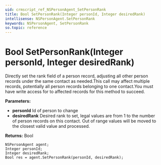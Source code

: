 ```yaml
---
uid: crmscript_ref_NSPersonAgent_SetPersonRank
title: Bool SetPersonRank(Integer personId, Integer desiredRank)
intellisense: NSPersonAgent.SetPersonRank
keywords: NSPersonAgent, SetPersonRank
so.topic: reference
---
```


# Bool SetPersonRank(Integer personId, Integer desiredRank)

Directly set the rank field of a person record, adjusting all other person records under the same contact as needed.<para/>This call may affect multiple records, potentially all person records belonging to one contact.<para/>You must have write access for to affected records for this method to succeed.

**Parameters:**
 - **personId** Id of person to change
 - **desiredRank** Desired rank to set, legal values are from 1 to the number of person records on this contact. Out of range values will be moved to the closest valid value and processed.

**Returns:** Bool

```crmscript
NSPersonAgent agent;
Integer personId;
Integer desiredRank;
Bool res = agent.SetPersonRank(personId, desiredRank);
```

